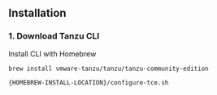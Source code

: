 ## Installation

### 1. Download Tanzu CLI

Install CLI with Homebrew

```shell
brew install vmware-tanzu/tanzu/tanzu-community-edition

{HOMEBREW-INSTALL-LOCATION}/configure-tce.sh
```